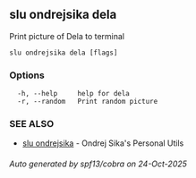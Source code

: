 ## slu ondrejsika dela

Print picture of Dela to terminal

```
slu ondrejsika dela [flags]
```

### Options

```
  -h, --help     help for dela
  -r, --random   Print random picture
```

### SEE ALSO

* [slu ondrejsika](slu_ondrejsika.md)	 - Ondrej Sika's Personal Utils

###### Auto generated by spf13/cobra on 24-Oct-2025
